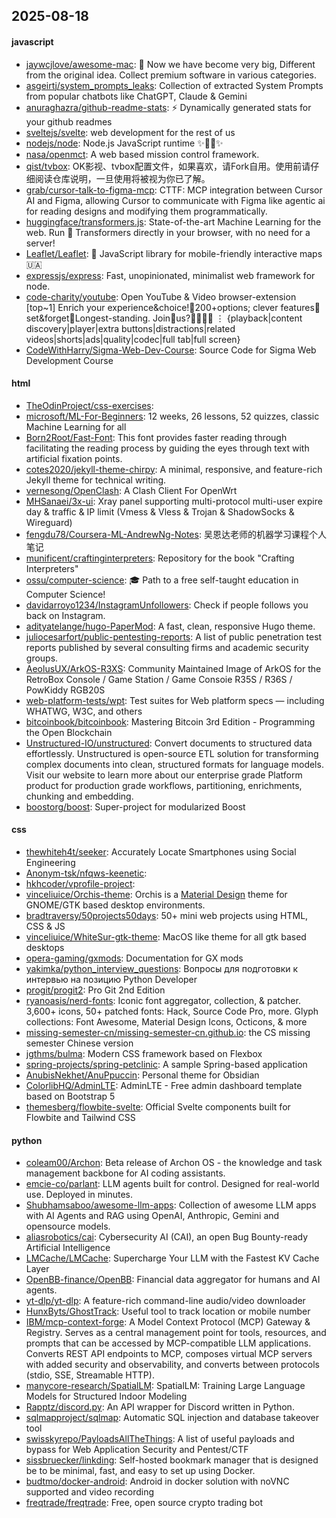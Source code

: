## 2025-08-18

#### javascript
* [jaywcjlove/awesome-mac](https://github.com/jaywcjlove/awesome-mac):  Now we have become very big, Different from the original idea. Collect premium software in various categories.
* [asgeirtj/system_prompts_leaks](https://github.com/asgeirtj/system_prompts_leaks): Collection of extracted System Prompts from popular chatbots like ChatGPT, Claude & Gemini
* [anuraghazra/github-readme-stats](https://github.com/anuraghazra/github-readme-stats): ⚡ Dynamically generated stats for your github readmes
* [sveltejs/svelte](https://github.com/sveltejs/svelte): web development for the rest of us
* [nodejs/node](https://github.com/nodejs/node): Node.js JavaScript runtime ✨🐢🚀✨
* [nasa/openmct](https://github.com/nasa/openmct): A web based mission control framework.
* [qist/tvbox](https://github.com/qist/tvbox): OK影视、tvbox配置文件，如果喜欢，请Fork自用。使用前请仔细阅读仓库说明，一旦使用将被视为你已了解。
* [grab/cursor-talk-to-figma-mcp](https://github.com/grab/cursor-talk-to-figma-mcp): CTTF: MCP integration between Cursor AI and Figma, allowing Cursor to communicate with Figma like agentic ai for reading designs and modifying them programmatically.
* [huggingface/transformers.js](https://github.com/huggingface/transformers.js): State-of-the-art Machine Learning for the web. Run 🤗 Transformers directly in your browser, with no need for a server!
* [Leaflet/Leaflet](https://github.com/Leaflet/Leaflet): 🍃 JavaScript library for mobile-friendly interactive maps 🇺🇦
* [expressjs/express](https://github.com/expressjs/express): Fast, unopinionated, minimalist web framework for node.
* [code-charity/youtube](https://github.com/code-charity/youtube): Open YouTube & Video browser-extension [top~1] Enrich your experience&choice!🧰200+options; clever features📌set&forget📌Longest-standing. Join🧩us?👨‍👩‍👧‍👧 ⋮ {playback|content discovery|player|extra buttons|distractions|related videos|shorts|ads|quality|codec|full tab|full screen}
* [CodeWithHarry/Sigma-Web-Dev-Course](https://github.com/CodeWithHarry/Sigma-Web-Dev-Course): Source Code for Sigma Web Development Course

#### html
* [TheOdinProject/css-exercises](https://github.com/TheOdinProject/css-exercises): 
* [microsoft/ML-For-Beginners](https://github.com/microsoft/ML-For-Beginners): 12 weeks, 26 lessons, 52 quizzes, classic Machine Learning for all
* [Born2Root/Fast-Font](https://github.com/Born2Root/Fast-Font): This font provides faster reading through facilitating the reading process by guiding the eyes through text with artificial fixation points.
* [cotes2020/jekyll-theme-chirpy](https://github.com/cotes2020/jekyll-theme-chirpy): A minimal, responsive, and feature-rich Jekyll theme for technical writing.
* [vernesong/OpenClash](https://github.com/vernesong/OpenClash): A Clash Client For OpenWrt
* [MHSanaei/3x-ui](https://github.com/MHSanaei/3x-ui): Xray panel supporting multi-protocol multi-user expire day & traffic & IP limit (Vmess & Vless & Trojan & ShadowSocks & Wireguard)
* [fengdu78/Coursera-ML-AndrewNg-Notes](https://github.com/fengdu78/Coursera-ML-AndrewNg-Notes): 吴恩达老师的机器学习课程个人笔记
* [munificent/craftinginterpreters](https://github.com/munificent/craftinginterpreters): Repository for the book "Crafting Interpreters"
* [ossu/computer-science](https://github.com/ossu/computer-science): 🎓 Path to a free self-taught education in Computer Science!
* [davidarroyo1234/InstagramUnfollowers](https://github.com/davidarroyo1234/InstagramUnfollowers): Check if people follows you back on Instagram.
* [adityatelange/hugo-PaperMod](https://github.com/adityatelange/hugo-PaperMod): A fast, clean, responsive Hugo theme.
* [juliocesarfort/public-pentesting-reports](https://github.com/juliocesarfort/public-pentesting-reports): A list of public penetration test reports published by several consulting firms and academic security groups.
* [AeolusUX/ArkOS-R3XS](https://github.com/AeolusUX/ArkOS-R3XS): Community Maintained Image of ArkOS for the RetroBox Console / Game Station / Game Consoie R35S / R36S / PowKiddy RGB20S
* [web-platform-tests/wpt](https://github.com/web-platform-tests/wpt): Test suites for Web platform specs — including WHATWG, W3C, and others
* [bitcoinbook/bitcoinbook](https://github.com/bitcoinbook/bitcoinbook): Mastering Bitcoin 3rd Edition - Programming the Open Blockchain
* [Unstructured-IO/unstructured](https://github.com/Unstructured-IO/unstructured): Convert documents to structured data effortlessly. Unstructured is open-source ETL solution for transforming complex documents into clean, structured formats for language models. Visit our website to learn more about our enterprise grade Platform product for production grade workflows, partitioning, enrichments, chunking and embedding.
* [boostorg/boost](https://github.com/boostorg/boost): Super-project for modularized Boost

#### css
* [thewhiteh4t/seeker](https://github.com/thewhiteh4t/seeker): Accurately Locate Smartphones using Social Engineering
* [Anonym-tsk/nfqws-keenetic](https://github.com/Anonym-tsk/nfqws-keenetic): 
* [hkhcoder/vprofile-project](https://github.com/hkhcoder/vprofile-project): 
* [vinceliuice/Orchis-theme](https://github.com/vinceliuice/Orchis-theme): Orchis is a [Material Design](https://material.io) theme for GNOME/GTK based desktop environments.
* [bradtraversy/50projects50days](https://github.com/bradtraversy/50projects50days): 50+ mini web projects using HTML, CSS & JS
* [vinceliuice/WhiteSur-gtk-theme](https://github.com/vinceliuice/WhiteSur-gtk-theme): MacOS like theme for all gtk based desktops
* [opera-gaming/gxmods](https://github.com/opera-gaming/gxmods): Documentation for GX mods
* [yakimka/python_interview_questions](https://github.com/yakimka/python_interview_questions): Вопросы для подготовки к интервью на позицию Python Developer
* [progit/progit2](https://github.com/progit/progit2): Pro Git 2nd Edition
* [ryanoasis/nerd-fonts](https://github.com/ryanoasis/nerd-fonts): Iconic font aggregator, collection, & patcher. 3,600+ icons, 50+ patched fonts: Hack, Source Code Pro, more. Glyph collections: Font Awesome, Material Design Icons, Octicons, & more
* [missing-semester-cn/missing-semester-cn.github.io](https://github.com/missing-semester-cn/missing-semester-cn.github.io): the CS missing semester Chinese version
* [jgthms/bulma](https://github.com/jgthms/bulma): Modern CSS framework based on Flexbox
* [spring-projects/spring-petclinic](https://github.com/spring-projects/spring-petclinic): A sample Spring-based application
* [AnubisNekhet/AnuPpuccin](https://github.com/AnubisNekhet/AnuPpuccin): Personal theme for Obsidian
* [ColorlibHQ/AdminLTE](https://github.com/ColorlibHQ/AdminLTE): AdminLTE - Free admin dashboard template based on Bootstrap 5
* [themesberg/flowbite-svelte](https://github.com/themesberg/flowbite-svelte): Official Svelte components built for Flowbite and Tailwind CSS

#### python
* [coleam00/Archon](https://github.com/coleam00/Archon): Beta release of Archon OS - the knowledge and task management backbone for AI coding assistants.
* [emcie-co/parlant](https://github.com/emcie-co/parlant): LLM agents built for control. Designed for real-world use. Deployed in minutes.
* [Shubhamsaboo/awesome-llm-apps](https://github.com/Shubhamsaboo/awesome-llm-apps): Collection of awesome LLM apps with AI Agents and RAG using OpenAI, Anthropic, Gemini and opensource models.
* [aliasrobotics/cai](https://github.com/aliasrobotics/cai): Cybersecurity AI (CAI), an open Bug Bounty-ready Artificial Intelligence
* [LMCache/LMCache](https://github.com/LMCache/LMCache): Supercharge Your LLM with the Fastest KV Cache Layer
* [OpenBB-finance/OpenBB](https://github.com/OpenBB-finance/OpenBB): Financial data aggregator for humans and AI agents.
* [yt-dlp/yt-dlp](https://github.com/yt-dlp/yt-dlp): A feature-rich command-line audio/video downloader
* [HunxByts/GhostTrack](https://github.com/HunxByts/GhostTrack): Useful tool to track location or mobile number
* [IBM/mcp-context-forge](https://github.com/IBM/mcp-context-forge): A Model Context Protocol (MCP) Gateway & Registry. Serves as a central management point for tools, resources, and prompts that can be accessed by MCP-compatible LLM applications. Converts REST API endpoints to MCP, composes virtual MCP servers with added security and observability, and converts between protocols (stdio, SSE, Streamable HTTP).
* [manycore-research/SpatialLM](https://github.com/manycore-research/SpatialLM): SpatialLM: Training Large Language Models for Structured Indoor Modeling
* [Rapptz/discord.py](https://github.com/Rapptz/discord.py): An API wrapper for Discord written in Python.
* [sqlmapproject/sqlmap](https://github.com/sqlmapproject/sqlmap): Automatic SQL injection and database takeover tool
* [swisskyrepo/PayloadsAllTheThings](https://github.com/swisskyrepo/PayloadsAllTheThings): A list of useful payloads and bypass for Web Application Security and Pentest/CTF
* [sissbruecker/linkding](https://github.com/sissbruecker/linkding): Self-hosted bookmark manager that is designed be to be minimal, fast, and easy to set up using Docker.
* [budtmo/docker-android](https://github.com/budtmo/docker-android): Android in docker solution with noVNC supported and video recording
* [freqtrade/freqtrade](https://github.com/freqtrade/freqtrade): Free, open source crypto trading bot
